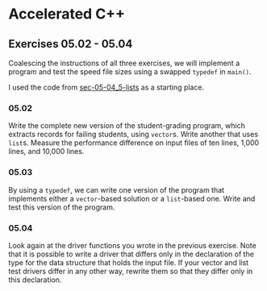 # Accelerated C++
## Exercises 05.02 - 05.04

Coalescing the instructions of all three exercises, we will implement a program and test the speed file sizes using a swapped `typedef` in `main()`.

I used the code from
[sec-05-04_5-lists](https://github.com/joshwlivingston/accelerated-cpp/tree/main/ch05-sequential-containers/sec-05-04_5-lists)
as a starting place.

### 05.02
Write the complete new version of the student-grading program, which extracts
records for failing students, using `vector`s. Write another that uses `list`s.
Measure the performance difference on input files of ten lines, 1,000 lines, and 10,000 lines.

### 05.03
By using a `typedef`, we can write one version of the program that implements
either a `vector`-based solution or a `list`-based one. Write and test this
version of the program.

### 05.04
Look again at the driver functions you wrote in the previous exercise. Note
that it is possible to write a driver that differs only in the declaration of
the type for the data structure that holds the input file. If your vector and
list test drivers differ in any other way, rewrite them so that they differ
only in this declaration.
